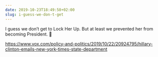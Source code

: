 ```yaml
---
date: 2019-10-23T18:49:58+02:00
slug: i-guess-we-don-t-get
---
```

I guess we don’t get to Lock Her Up. But at least we prevented her from becoming President. 😬

https://www.vox.com/policy-and-politics/2019/10/22/20924795/hillary-clinton-emails-new-york-times-state-department

